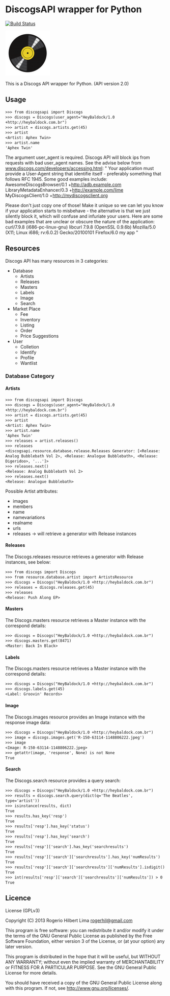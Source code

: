 # DiscogsAPI wrapper for Python

[![Build Status](https://travis-ci.org/rogerhil/discogsapi.png?branch=master)](https://travis-ci.org/rogerhil/discogsapi)

![Discogs API for Python](discogs_logo.png)

This is a Discogs API wrapper for Python. (API version 2.0)


## Usage

    >>> from discogsapi import Discogs
    >>> discogs = Discogs(user_agent="HeyBaldock/1.0 +http://heybaldock.com.br")
    >>> artist = discogs.artists.get(45)
    >>> artist
    <Artist: Aphex Twin>
    >>> artist.name
    'Aphex Twin'

The argument user_agent is required. Discogs API will block ips from requests
with bad user_agent names.
See the advise below from www.discogs.com/developers/accessing.html:
"
Your application must provide a User-Agent string that identifie
itself - preferably something that follows RFC 1945. Some good
examples include:
    AwesomeDiscogsBrowser/0.1 +http://adb.example.com
    LibraryMetadataEnhancer/0.3 +http://example.com/lime
    MyDiscogsClient/1.0 +http://mydiscogsclient.org

Please don't just copy one of those! Make it unique so we can let you
know if your application starts to misbehave - the alternative is that
we just silently block it, which will confuse and infuriate your users.
Here are some bad examples that are unclear or obscure the nature of
the application:
    curl/7.9.8 (i686-pc-linux-gnu) libcurl 7.9.8 (OpenSSL 0.9.6b)
    Mozilla/5.0 (X11; Linux i686; rv:6.0.2) Gecko/20100101 Firefox/6.0
    my app
"

## Resources

Discogs API has many resources in 3 categories:

 * Database
   - Artists
   - Releases
   - Masters
   - Labels
   - Image
   - Search
 * Market Place
   - Fee
   - Inventory
   - Listing
   - Order
   - Price Suggestions
 * User
   - Colletion
   - Identify
   - Profile
   - Wantlist


### Database Category

#### Artists

    >>> from discogsapi import Discogs
    >>> discogs = Discogs(user_agent="HeyBaldock/1.0 +http://heybaldock.com.br")
    >>> artist = discogs.artists.get(45)
    >>> artist
    <Artist: Aphex Twin>
    >>> artist.name
    'Aphex Twin'
    >>> releases = artist.releases()
    >>> releases
    <discogsapi.resource.database.release.Releases Generator: [<Release: Analog Bubblebath Vol 2>, <Release: Analogue Bubblebath>, <Release: Digeridoo>, '...']>
    >>> releases.next()
    <Release: Analog Bubblebath Vol 2>
    >>> releases.next()
    <Release: Analogue Bubblebath>

Possible Artist attributes:
 * images
 * members
 * name
 * namevariations
 * realname
 * urls
 * releases -> will retrieve a generator with Release instances


#### Releases

The Discogs.releases resource retrieves a generator with Release instances,
see below:

    >>> from discogs import Discogs
    >>> from resource.database.artist import ArtistsResource
    >>> discogs = Discogs("HeyBaldock/1.0 +http://heybaldock.com.br")
    >>> releases = discogs.releases.get(45)
    >>> releases
    <Release: Push Along EP>


#### Masters
The Discogs.masters resource retrieves a Master instance with the correspond
details:

    >>> discogs = Discogs("HeyBaldock/1.0 +http://heybaldock.com.br")
    >>> discogs.masters.get(8471)
    <Master: Back In Black>

#### Labels
The Discogs.masters resource retrieves a Master instance with the correspond
details:

    >>> discogs = Discogs("HeyBaldock/1.0 +http://heybaldock.com.br")
    >>> discogs.labels.get(45)
    <Label: Groovin' Records>


#### Image

The Discogs.images resource provides an Image instance with the response
image data:

    >>> discogs = Discogs("HeyBaldock/1.0 +http://heybaldock.com.br")
    >>> image = discogs.images.get('R-150-63114-1148806222.jpeg')
    >>> image
    <Image: R-150-63114-1148806222.jpeg>
    >>> getattr(image, 'response', None) is not None
    True


#### Search

The Discogs.search resource provides a query search:

    >>> discogs = Discogs("HeyBaldock/1.0 +http://heybaldock.com.br")
    >>> results = discogs.search.query(dict(q='The Beatles', type='artist'))
    >>> isinstance(results, dict)
    True
    >>> results.has_key('resp')
    True
    >>> results['resp'].has_key('status')
    True
    >>> results['resp'].has_key('search')
    True
    >>> results['resp']['search'].has_key('searchresults')
    True
    >>> results['resp']['search']['searchresults'].has_key('numResults')
    True
    >>> results['resp']['search']['searchresults']['numResults'].isdigit()
    True
    >>> int(results['resp']['search']['searchresults']['numResults']) > 0
    True



## Licence

License (GPLv3)

Copyright (C) 2013 Rogerio Hilbert Lima <rogerhil@gmail.com>

This program is free software: you can redistribute it and/or modify
it under the terms of the GNU General Public License as published by
the Free Software Foundation, either version 3 of the License, or
(at your option) any later version.

This program is distributed in the hope that it will be useful,
but WITHOUT ANY WARRANTY; without even the implied warranty of
MERCHANTABILITY or FITNESS FOR A PARTICULAR PURPOSE. See the
GNU General Public License for more details.

You should have received a copy of the GNU General Public License
along with this program. If not, see <http://www.gnu.org/licenses/>.
